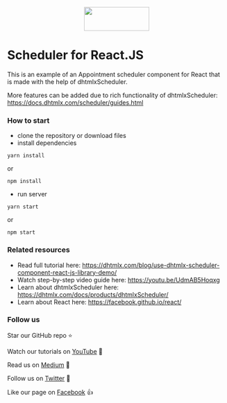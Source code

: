 <p align="center">
	<a href="https://dhtmlx.com/blog/use-dhtmlx-scheduler-component-react-js-library-demo/">
		<img src="https://dhtmlx.github.io/react-widgets/static/logo_r.svg" width="150" height="55">
	</a>
</p>

Scheduler for React.JS
===================

This is an example of an Appointment scheduler component for React that is made with the help of dhtmlxScheduler. 

More features can be added due to rich functionality of dhtmlxScheduler: https://docs.dhtmlx.com/scheduler/guides.html

### How to start

 - clone the repository or download files
 - install dependencies
~~~
yarn install
~~~
or
~~~ 
npm install 
~~~

 - run server
~~~
yarn start
~~~
or
~~~
npm start
~~~

###  Related resources

- Read full tutorial here: https://dhtmlx.com/blog/use-dhtmlx-scheduler-component-react-js-library-demo/
- Watch step-by-step video guide here: https://youtu.be/UdmAB5Hoqxg
- Learn about dhtmlxScheduler here: https://dhtmlx.com/docs/products/dhtmlxScheduler/
- Learn about React here: https://facebook.github.io/react/

### Follow us

Star our GitHub repo :star:

Watch our tutorials on [YouTube](https://www.youtube.com/user/dhtmlx/videos) :eyes:

Read us on [Medium](https://medium.com/@dhtmlx) :newspaper:

Follow us on [Twitter](https://twitter.com/dhtmlx) :feet:

Like our page on [Facebook](https://www.facebook.com/dhtmlx/) :thumbsup:
